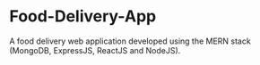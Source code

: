 # Food-Delivery-App

A food delivery web application developed using the MERN stack (MongoDB, ExpressJS, ReactJS and NodeJS).
